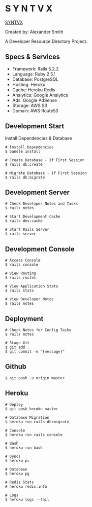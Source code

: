 # S Y N T V X

[SYNTVX](http://www.syntvx.com)

Created by: Alexander Smith

A Developer Resource Directory Project.

## Specs & Services

* Framework: Rails 5.2.2
* Language:  Ruby 2.5.1
* Database:  PostgreSQL
* Hosting:   Heroku
* Cache:     Heroku Redis
* Analytics: Google Analytics
* Ads:       Google AdSense
* Storage:   AWS S3
* Domain:    AWS Route53

## Development Start

Install Dependencies & Database

```
# Install Dependencies
$ bundle install

# Create Database - If First Session
$ rails db:create

# Migrate Database - If First Session
$ rails db:migrate
```

## Development Server

```
# Check Developer Notes and Tasks
$ rails notes

# Start Development Cache
$ rails dev:cache

# Start Rails Server
$ rails server
```

## Development Console

```
# Access Console
$ rails console

# View Routing
$ rails routes

# View Application Stats
$ rails stats

# View Developer Notes
$ rails notes
```

## Deployment

```
# Check Notes for Config Tasks
$ rails notes

# Stage Git
$ git add .
$ git commit -m "{message}"
```

## Github

```
$ git push -u origin master
```


## Heroku

```
# Deploy
$ git push heroku master

# Database Migration
$ heroku run rails db:migrate

# Console
$ heroku run rails console

# Bash
$ heroku run bash

# Dynos
$ heroku ps

# Database
$ heroku pg

# Redis Stats
# heroku redis:info

# Logs
$ heroku logs --tail
```
